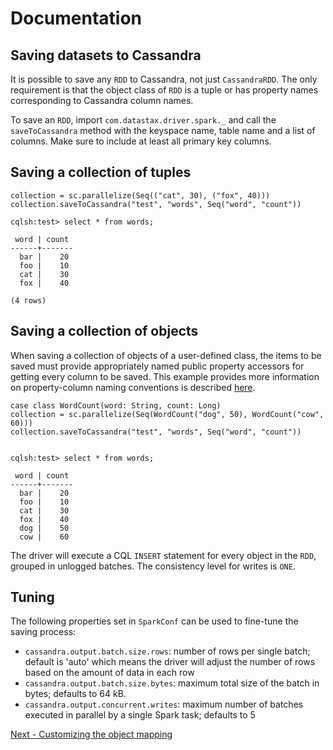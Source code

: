 # Documentation
## Saving datasets to Cassandra

It is possible to save any `RDD` to Cassandra, not just `CassandraRDD`. 
The only requirement is that the object class of `RDD` is a tuple or has property names 
corresponding to Cassandra column names. 

To save an `RDD`, import `com.datastax.driver.spark._` and call the `saveToCassandra` method with the
keyspace name, table name and a list of columns. Make sure to include at least all primary key columns.
 
## Saving a collection of tuples

    collection = sc.parallelize(Seq(("cat", 30), ("fox", 40)))
    collection.saveToCassandra("test", "words", Seq("word", "count"))
    
    cqlsh:test> select * from words;

     word | count
    ------+-------
      bar |    20
      foo |    10
      cat |    30
      fox |    40

    (4 rows)
   
## Saving a collection of objects
When saving a collection of objects of a user-defined class, the items to be saved
must provide appropriately named public property accessors for getting every column
to be saved. This example provides more information on property-column naming conventions is described [here](mapper.md).

    case class WordCount(word: String, count: Long)
    collection = sc.parallelize(Seq(WordCount("dog", 50), WordCount("cow", 60)))    
    collection.saveToCassandra("test", "words", Seq("word", "count"))


    cqlsh:test> select * from words;

     word | count
    ------+-------
      bar |    20
      foo |    10
      cat |    30
      fox |    40
      dog |    50
      cow |    60
      
The driver will execute a CQL `INSERT` statement for every object in the `RDD`, 
grouped in unlogged batches. The consistency level for writes is `ONE`. 

## Tuning
The following properties set in `SparkConf` can be used to fine-tune the saving process:

  - `cassandra.output.batch.size.rows`: number of rows per single batch; default is 'auto' which means the driver 
     will adjust the number of rows based on the amount of data in each row  
  - `cassandra.output.batch.size.bytes`: maximum total size of the batch in bytes; defaults to 64 kB.
  - `cassandra.output.concurrent.writes`: maximum number of batches executed in parallel by a single Spark task; defaults to 5

[Next - Customizing the object mapping](6_advanced_mapper.md)
